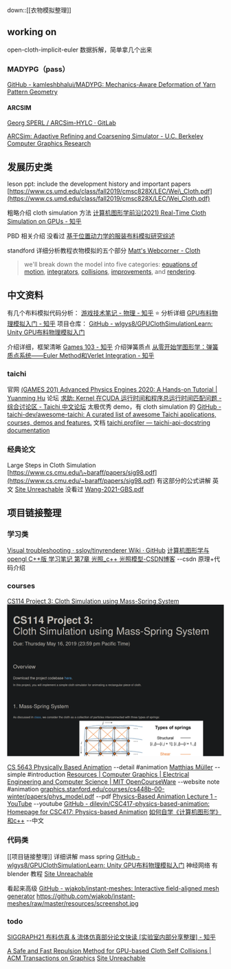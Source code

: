 down::[[衣物模拟整理]]

## working on
open-cloth-implicit-euler 数据拆解，简单拿几个出来


### MADYPG（pass）
[GitHub - kamleshbhalui/MADYPG: Mechanics-Aware Deformation of Yarn Pattern Geometry](https://github.com/kamleshbhalui/MADYPG?tab=readme-ov-file)
#### ARCSIM
[Georg SPERL / ARCSim-HYLC · GitLab](https://git.ista.ac.at/gsperl/ARCSim-HYLC)

[ARCSim: Adaptive Refining and Coarsening Simulator - U.C. Berkeley Computer Graphics Research](http://graphics.berkeley.edu/resources/ARCSim/)

## 发展历史类
leson ppt: include the development history and important papers
[https://www.cs.umd.edu/class/fall2019/cmsc828X/LEC/Wei\_Cloth.pdf](https://www.cs.umd.edu/class/fall2019/cmsc828X/LEC/Wei_Cloth.pdf)

粗略介绍 cloth simulation 方法
[计算机图形学前沿(2021) Real-Time Cloth Simulation on GPUs - 知乎](https://zhuanlan.zhihu.com/p/473396818)

PBD 相关介绍 没看过
[基于位置动力学的服装布料模拟研究综述](https://www.hanspub.org/journal/PaperInformation?paperID=74638)

standford 详细分析教程衣物模拟的五个部分
[Matt's Webcorner - Cloth](https://graphics.stanford.edu/~mdfisher/cloth.html)
>we'll break down the model into five categories: [equations of motion](https://graphics.stanford.edu/~mdfisher/cloth.html#EquationsOfMotion), [integrators](https://graphics.stanford.edu/~mdfisher/cloth.html#Integrators), [collisions](https://graphics.stanford.edu/~mdfisher/cloth.html#Collisions), [improvements](https://graphics.stanford.edu/~mdfisher/cloth.html#Improvements), and [rendering](https://graphics.stanford.edu/~mdfisher/cloth.html#Rendering).
## 中文资料
有几个布料模拟代码分析：
[游戏技术笔记 - 物理 - 知乎](https://www.zhihu.com/column/c_1387477643592368128)  ⭐ 分析详细
[GPU布料物理模拟入门 - 知乎](https://zhuanlan.zhihu.com/p/365025737)
项目仓库：
[GitHub - wlgys8/GPUClothSimulationLearn: Unity GPU布料物理模拟入门](https://github.com/wlgys8/GPUClothSimulationLearn/tree/master)

介绍详细，框架清晰
[Games 103 - 知乎](https://www.zhihu.com/column/c_1481545880260513792)
介绍弹簧质点
[从零开始学图形学：弹簧质点系统——Euler Method和Verlet Integration - 知乎](https://zhuanlan.zhihu.com/p/355170943)

### taichi
官网
[(GAMES 201) Advanced Physics Engines 2020: A Hands-on Tutorial | Yuanming Hu](https://yuanming.taichi.graphics/teaching/2020-games201/)
论坛
[求助: Kernel 在CUDA 运行时间和程序总运行时间匹配问题 - 综合讨论区 - Taichi 中文论坛](https://forum.taichi-lang.cn/t/kernel-cuda/2714)
太极优秀 demo，有 cloth simulation 的
[GitHub - taichi-dev/awesome-taichi: A curated list of awesome Taichi applications, courses, demos and features.](https://github.com/taichi-dev/awesome-taichi/tree/main?tab=readme-ov-file#simulation)
文档
[taichi.profiler — taichi-api-docstring documentation](https://docs.taichi-lang.cn/api/taichi/profiler/)
### 经典论文
Large Steps in Cloth Simulation
[https://www.cs.cmu.edu/\~baraff/papers/sig98.pdf](https://www.cs.cmu.edu/~baraff/papers/sig98.pdf)
有这部分的公式讲解 英文
[Site Unreachable](https://www.cs.umd.edu/class/fall2019/cmsc828X/LEC/Wei_Cloth.pdf)
没看过
[Wang-2021-GBS.pdf](https://wanghmin.github.io/Wang-2021-GBS/Wang-2021-GBS.pdf)

## 项目链接整理
### 学习类
[Visual troubleshooting · ssloy/tinyrenderer Wiki · GitHub](https://github.com/ssloy/tinyrenderer/wiki/Visual-troubleshooting)
[计算机图形学与opengl C++版 学习笔记 第7章 光照\_c++ 光照模型-CSDN博客](https://blog.csdn.net/weixin_44848751/article/details/130930351?spm=1001.2014.3001.5502) --csdn 原理+代码介绍
### courses
[CS114 Project 3: Cloth Simulation using Mass-Spring System](https://ics.uci.edu/~shz/courses/cs114/docs/proj3/index.html)
 ![400](https://raw.githubusercontent.com/acdefg/cdn/main/obsidian/202402261204207.png)

[CS 5643 Physically Based Animation](https://www.cs.cornell.edu/courses/cs5643/2015sp/) --detail #animation
[Matthias Müller](https://matthias-research.github.io/pages/) --simple #introduction
[Resources | Computer Graphics | Electrical Engineering and Computer Science | MIT OpenCourseWare](https://ocw.mit.edu/courses/6-837-computer-graphics-fall-2012/download/) --website note #animation
[graphics.stanford.edu/courses/cs448b-00-winter/papers/phys\_model.pdf](https://graphics.stanford.edu/courses/cs448b-00-winter/papers/phys_model.pdf) --pdf
[Physics-Based Animation Lecture 1 - YouTube](https://www.youtube.com/watch?v=5j37DOD8q4U&list=PLTkE7n2CwG_PH09_q0Q7ttjqE2F9yGeM3) --youtube
	[GitHub - dilevin/CSC417-physics-based-animation: Homepage for CSC417: Physics-based Animation](https://github.com/dilevin/CSC417-physics-based-animation?tab=readme-ov-file#course-overview)
[如何自学《计算机图形学》和c++](http://staff.ustc.edu.cn/~lgliu/Resources/CG/How_to_Learn_CG&Coding.htm) --中文

### 代码类
[[项目链接整理]]
详细讲解 mass spring
[GitHub - wlgys8/GPUClothSimulationLearn: Unity GPU布料物理模拟入门](https://github.com/wlgys8/GPUClothSimulationLearn/tree/master)
神经网络 有 blender 教程
[Site Unreachable](https://github.com/hbertiche/NeuralClothSim)

看起来高级
[GitHub - wjakob/instant-meshes: Interactive field-aligned mesh generator](https://github.com/wjakob/instant-meshes)
https://github.com/wjakob/instant-meshes/raw/master/resources/screenshot.jpg

### todo
[SIGGRAPH21 布料仿真 & 流体仿真部分论文快读 [实验室内部分享整理] - 知乎](https://zhuanlan.zhihu.com/p/406974342)

[A Safe and Fast Repulsion Method for GPU-based Cloth Self Collisions | ACM Transactions on Graphics](https://dl.acm.org/doi/10.1145/3430025)
[Site Unreachable](https://visualcomputing.ist.ac.at/publications/2020/HYLC/)